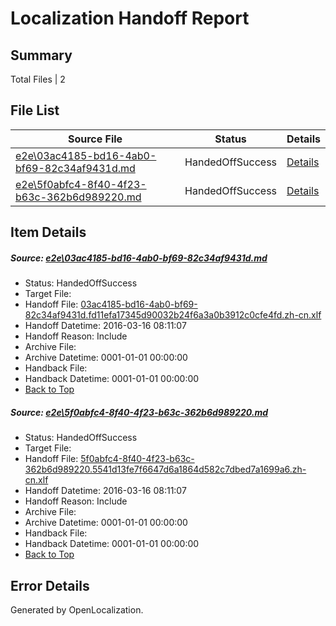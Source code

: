 # <a name='report-top'></a> Localization Handoff Report

## Summary
 Total Files | 2

## File List
 Source File | Status | Details 
 ----------- | ------ | ------- 
 [e2e\03ac4185-bd16-4ab0-bf69-82c34af9431d.md](https://github.com/OpenLocalizationTest/oltest/blob/03b5062366cb4a5de84b3ec630bea8a0ac42dd2b/e2e/03ac4185-bd16-4ab0-bf69-82c34af9431d.md) | HandedOffSuccess | [Details](#4da97f75b3d871a292756b61812e53c105256e0c1)
 [e2e\5f0abfc4-8f40-4f23-b63c-362b6d989220.md](https://github.com/OpenLocalizationTest/oltest/blob/03b5062366cb4a5de84b3ec630bea8a0ac42dd2b/e2e/5f0abfc4-8f40-4f23-b63c-362b6d989220.md) | HandedOffSuccess | [Details](#5cd9a3691f139558e04a55816d5d3566bc6883f73)

## Item Details
##### <a name='4da97f75b3d871a292756b61812e53c105256e0c1'></a> Source: [e2e\03ac4185-bd16-4ab0-bf69-82c34af9431d.md](https://github.com/OpenLocalizationTest/oltest/blob/03b5062366cb4a5de84b3ec630bea8a0ac42dd2b/e2e/03ac4185-bd16-4ab0-bf69-82c34af9431d.md)
* Status: HandedOffSuccess
* Target File: 
* Handoff File: [03ac4185-bd16-4ab0-bf69-82c34af9431d.fd11efa17345d90032b24f6a3a0b3912c0cfe4fd.zh-cn.xlf](https://github.com/OpenLocalizationTestOrg/olhandoff/blob/24e6b474248ceb2eaf94099a192105edea51d860/ol-handoff/OpenLocalizationTestOrg/oltest.zh-cn/xinjiang/ht/03ac4185-bd16-4ab0-bf69-82c34af9431d.fd11efa17345d90032b24f6a3a0b3912c0cfe4fd.zh-cn.xlf)
* Handoff Datetime: 2016-03-16 08:11:07
* Handoff Reason: Include
* Archive File: 
* Archive Datetime: 0001-01-01 00:00:00
* Handback File: 
* Handback Datetime: 0001-01-01 00:00:00
* [Back to Top](#report-top)

##### <a name='5cd9a3691f139558e04a55816d5d3566bc6883f73'></a> Source: [e2e\5f0abfc4-8f40-4f23-b63c-362b6d989220.md](https://github.com/OpenLocalizationTest/oltest/blob/03b5062366cb4a5de84b3ec630bea8a0ac42dd2b/e2e/5f0abfc4-8f40-4f23-b63c-362b6d989220.md)
* Status: HandedOffSuccess
* Target File: 
* Handoff File: [5f0abfc4-8f40-4f23-b63c-362b6d989220.5541d13fe7f6647d6a1864d582c7dbed7a1699a6.zh-cn.xlf](https://github.com/OpenLocalizationTestOrg/olhandoff/blob/24e6b474248ceb2eaf94099a192105edea51d860/ol-handoff/OpenLocalizationTestOrg/oltest.zh-cn/xinjiang/ht/5f0abfc4-8f40-4f23-b63c-362b6d989220.5541d13fe7f6647d6a1864d582c7dbed7a1699a6.zh-cn.xlf)
* Handoff Datetime: 2016-03-16 08:11:07
* Handoff Reason: Include
* Archive File: 
* Archive Datetime: 0001-01-01 00:00:00
* Handback File: 
* Handback Datetime: 0001-01-01 00:00:00
* [Back to Top](#report-top)


## Error Details

Generated by OpenLocalization.
